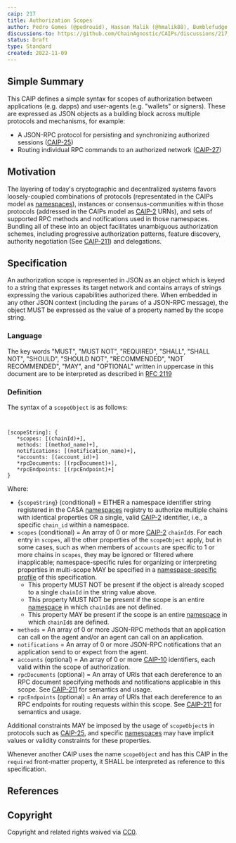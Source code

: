```yaml
---
caip: 217
title: Authorization Scopes
author: Pedro Gomes (@pedrouid), Hassan Malik (@hmalik88), Bumblefudge (@bumblefudge)
discussions-to: https://github.com/ChainAgnostic/CAIPs/discussions/217, https://github.com/ChainAgnostic/CAIPs/discussions/211
status: Draft
type: Standard
created: 2022-11-09
---
```


## Simple Summary

This CAIP defines a simple syntax for scopes of authorization between
applications (e.g. dapps) and user-agents (e.g. "wallets" or signers). These are
expressed as JSON objects as a building block across multiple protocols and
mechanisms, for example:
- A JSON-RPC protocol for persisting and synchronizing authorized sessions
  ([CAIP-25][])
- Routing individual RPC commands to an authorized network ([CAIP-27][])

## Motivation

The layering of today's cryptographic and decentralized systems favors
loosely-coupled combinations of protocols (representated in the CAIPs model as
[namespaces][]), instances or consensus-communities within those protocols
(addressed in the CAIPs model as [CAIP-2][] URNs), and sets of supported RPC
methods and notifications used in those namespaces. Bundling all of these into
an object facilitates unambiguous authorization schemes, including progressive
authorization patterns, feature discovery, authority negotiation (See
[CAIP-211][]) and delegations.

## Specification

An authorization scope is represented in JSON as an object which is keyed to a
string that expresses its target network and contains arrays of strings
expressing the various capabilities authorized there. When embedded in any other
JSON context (including the `params` of a JSON-RPC message), the object MUST be
expressed as the value of a property named by the scope string. 

### Language

The key words "MUST", "MUST NOT", "REQUIRED", "SHALL", "SHALL NOT", "SHOULD",
"SHOULD NOT", "RECOMMENDED", "NOT RECOMMENDED", "MAY", and "OPTIONAL" written in
uppercase in this document are to be interpreted as described in [RFC
2119](https://www.ietf.org/rfc/rfc2119.txt)

### Definition

The syntax of a `scopeObject` is as follows:

```jsonc


[scopeString]: {
   *scopes: [(chainId)+],
   methods: [(method_name)+],
   notifications: [(notification_name)+],
   *accounts: [(account_id)+]
   *rpcDocuments: [(rpcDocument)+],
   *rpcEndpoints: [(rpcEndpoint)+]
}
```

Where:

- {`scopeString`} (conditional) = EITHER a namespace identifier string registered in the CASA [namespaces][] registry to authorize multiple chains with identical properties OR a single, valid [CAIP-2][] identifier, i.e., a specific `chain_id` within a namespace.
- `scopes` (conditional) = An array of 0 or more [CAIP-2][] `chainId`s. For each
  entry in `scopes`, all the other properties of the `scopeObject` apply, but in
  some cases, such as when members of `accounts` are specific to 1 or more
  chains in `scopes`, they may be ignored or filtered where inapplicable;
  namespace-specific rules for organizing or interpreting properties in
  multi-scope MAY be specified in a [namespace-specific profile][namespaces] of
  this specification.
  - This property MUST NOT be present if the object is already scoped to a single `chainId` in the string value above.
  - This property MUST NOT be present if the scope is an entire [namespace][namespaces] in which `chainId`s are not defined.
  - This property MAY be present if the scope is an entire [namespace][namespaces] in which `chainId`s are defined.
- `methods` = An array of 0 or more JSON-RPC methods that an application can call on the agent and/or an agent can call on an application.
- `notifications` = An array of 0 or more JSON-RPC notifications that an application send to or expect from the agent.
- `accounts` (optional) = An array of 0 or more [CAIP-10][] identifiers, each valid within the scope of authorization.
- `rpcDocuments` (optional) = An array of URIs that each dereference to an RPC document specifying methods and notifications applicable in this scope. See [CAIP-211][] for semantics and usage.
- `rpcEndpoints` (optional) = An array of URIs that each dereference to an RPC endpoints for routing requests within this scope. See [CAIP-211][] for semantics and usage.

Additional constraints MAY be imposed by the usage of `scopeObject`s in
protocols such as [CAIP-25][], and specific [namespaces][] may have
implicit values or validity constraints for these properties.

Whenever another CAIP uses the name `scopeObject` and has this CAIP in the
`required` front-matter property, it SHALL be interpreted as reference to this
specification.

## References

[CAIP-2]: https://chainAgnostic.org/CAIPs/CAIP-2
[CAIP-10]: https://chainAgnostic.org/CAIPs/CAIP-10
[CAIP-25]: https://chainAgnostic.org/CAIPs/CAIP-25
[CAIP-27]: https://chainAgnostic.org/CAIPs/CAIP-27
[CAIP-211]: https://chainAgnostic.org/CAIPs/CAIP-211
[namespaces]: https://namespaces.chainAgnostic.org/

## Copyright

Copyright and related rights waived via
[CC0](https://creativecommons.org/publicdomain/zero/1.0/).